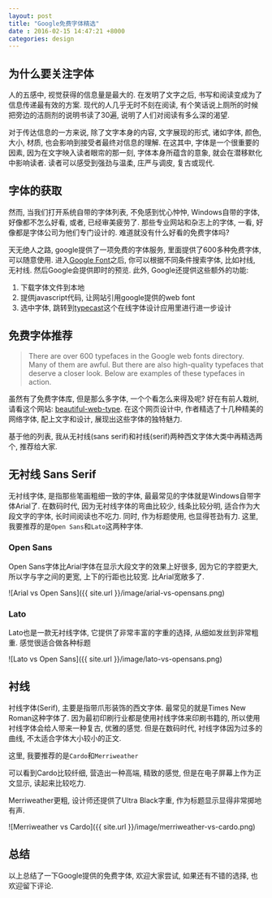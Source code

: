 ```yaml
---
layout: post
title: "Google免费字体精选"
date : 2016-02-15 14:47:21 +8000
categories: design
---
```


## 为什么要关注字体 ##
人的五感中, 视觉获得的信息量是最大的. 在发明了文字之后, 书写和阅读变成为了信息传递最有效的方案. 现代的人几乎无时不刻在阅读, 有个笑话说上厕所的时候把旁边的洁厕剂的说明书读了30遍, 说明了人们对阅读有多么深的渴望. 

对于传达信息的一方来说, 除了文字本身的内容, 文字展现的形式, 诸如字体, 颜色, 大小, 材质, 也会影响到接受者最终对信息的理解. 在这其中, 字体是一个很重要的因素, 因为在文字映入读者眼帘的那一刻, 字体本身所蕴含的意象, 就会在潜移默化中影响读者. 读者可以感受到强劲与温柔, 庄严与调皮, 复古或现代. 

## 字体的获取 ##
然而, 当我们打开系统自带的字体列表, 不免感到忧心忡忡, Windows自带的字体, 好像都不怎么好看, 或者, 已经审美疲劳了. 那些专业网站和杂志上的字体, 一看, 好像都是字体公司为他们专门设计的. 难道就没有什么好看的免费字体吗?

天无绝人之路, google提供了一项免费的字体服务, 里面提供了600多种免费字体, 可以随意使用. 进入[Google Font](https://www.google.com/fonts)之后, 你可以根据不同条件搜索字体, 比如衬线, 无衬线. 然后Google会提供即时的预览. 此外, Google还提供这些额外的功能:

1. 下载字体文件到本地
2. 提供javascript代码, 让网站引用google提供的web font
3. 选中字体, 跳转到[typecast](www.typecast.com)这个在线字体设计应用里进行进一步设计 

## 免费字体推荐 ##
>There are over 600 typefaces in the Google web fonts directory. Many of them are awful. But there are also high-quality typefaces that deserve a closer look. Below are examples of these typefaces in action.

虽然有了免费字体库, 但是那么多字体, 一个个看怎么来得及呢? 好在有前人栽树, 请看这个网站: [beautiful-web-type](http://hellohappy.org/beautiful-web-type/). 在这个网页设计中, 作者精选了十几种精美的网络字体, 配上文字和设计, 展现出这些字体的独特魅力. 

基于他的列表, 我从无衬线(sans serif)和衬线(serif)两种西文字体大类中再精选两个, 推荐给大家.

## 无衬线 Sans Serif ##
无衬线字体, 是指那些笔画粗细一致的字体, 最最常见的字体就是Windows自带字体Arial了. 在数码时代, 因为无衬线字体的弯曲比较少, 线条比较分明, 适合作为大段文字的字体, 长时间阅读也不吃力. 同时, 作为标题使用, 也显得苍劲有力. 这里, 我要推荐的是`Open Sans`和`Lato`这两种字体. 

### Open Sans ###
Open Sans字体比Arial字体在显示大段文字的效果上好很多, 因为它的字腔更大, 所以字与字之间的更宽, 上下的行距也比较宽. 比Arial宽敞多了. 

![Arial vs Open Sans]({{ site.url }}/image/arial-vs-opensans.png)

### Lato ###

Lato也是一款无衬线字体, 它提供了非常丰富的字重的选择, 从细如发丝到非常粗重. 感觉很适合做各种标题

![Lato vs Open Sans]({{ site.url }}/image/lato-vs-opensans.png)

## 衬线 ##
衬线字体(Serif), 主要是指带爪形装饰的西文字体. 最常见的就是Times New Roman这种字体了. 因为最初印刷行业都是使用衬线字体来印刷书籍的, 所以使用衬线字体会给人带来一种复古, 优雅的感觉. 但是在数码时代, 衬线字体因为过多的曲线, 不太适合字体大小较小的正文. 

这里, 我要推荐的是`Cardo`和`Merriweather`

可以看到Cardo比较纤细, 营造出一种高端, 精致的感觉, 但是在电子屏幕上作为正文显示, 读起来比较吃力. 

Merriweather更粗, 设计师还提供了Ultra Black字重, 作为标题显示显得非常掷地有声.

![Merriweather vs Cardo]({{ site.url }}/image/merriweather-vs-cardo.png)

## 总结 ##

以上总结了一下Google提供的免费字体, 欢迎大家尝试, 如果还有不错的选择, 也欢迎留下评论. 




